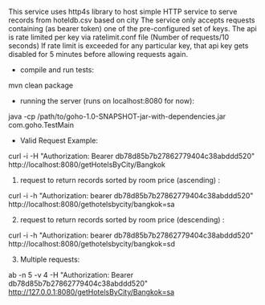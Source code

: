 This service uses http4s library to host simple HTTP service to serve records from hoteldb.csv based on city
The service only accepts requests containing (as bearer token) one of the pre-configured set of keys.
The api is rate limited per key via ratelimit.conf file (Number of requests/10 seconds)
If rate limit is exceeded for any particular key, that api key gets disabled for 5 minutes before allowing requests
again.


- compile and run tests:

mvn clean package

- running the server (runs on localhost:8080 for now):

java -cp /path/to/goho-1.0-SNAPSHOT-jar-with-dependencies.jar com.goho.TestMain


- Valid Request Example:

curl -i -H "Authorization: Bearer db78d85b7b27862779404c38abddd520" http://localhost:8080/getHotelsByCity/Bangkok

1. request to return records sorted by room price (ascending) :

curl -i -h "Authorization: bearer db78d85b7b27862779404c38abddd520" http://localhost:8080/gethotelsbycity/bangkok=sa

2. request to return records sorted by room price (descending) :

curl -i -h "Authorization: bearer db78d85b7b27862779404c38abddd520" http://localhost:8080/gethotelsbycity/bangkok=sd

3. Multiple requests:

ab -n 5 -v 4 -H "Authorization: Bearer db78d85b7b27862779404c38abddd520" http://127.0.0.1:8080/getHotelsByCity/Bangkok=sa

